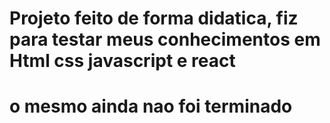 # Projeto feito de forma didatica, fiz para testar meus conhecimentos em Html css javascript e react
# o mesmo ainda nao foi terminado
